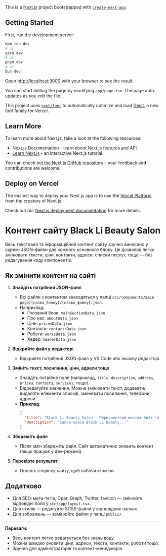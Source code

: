 This is a [Next.js](https://nextjs.org) project bootstrapped with [`create-next-app`](https://nextjs.org/docs/app/api-reference/cli/create-next-app).

## Getting Started

First, run the development server:

```bash
npm run dev
# or
yarn dev
# or
pnpm dev
# or
bun dev
```

Open [http://localhost:3000](http://localhost:3000) with your browser to see the result.

You can start editing the page by modifying `app/page.tsx`. The page auto-updates as you edit the file.

This project uses [`next/font`](https://nextjs.org/docs/app/building-your-application/optimizing/fonts) to automatically optimize and load [Geist](https://vercel.com/font), a new font family for Vercel.

## Learn More

To learn more about Next.js, take a look at the following resources:

- [Next.js Documentation](https://nextjs.org/docs) - learn about Next.js features and API.
- [Learn Next.js](https://nextjs.org/learn) - an interactive Next.js tutorial.

You can check out [the Next.js GitHub repository](https://github.com/vercel/next.js) - your feedback and contributions are welcome!

## Deploy on Vercel

The easiest way to deploy your Next.js app is to use the [Vercel Platform](https://vercel.com/new?utm_medium=default-template&filter=next.js&utm_source=create-next-app&utm_campaign=create-next-app-readme) from the creators of Next.js.

Check out our [Next.js deployment documentation](https://nextjs.org/docs/app/building-your-application/deploying) for more details.

# Контент сайту Black Li Beauty Salon

Весь текстовий та інформаційний контент сайту зручно винесено у окремі JSON-файли для кожного основного блоку. Це дозволяє легко змінювати тексти, ціни, контакти, адреси, списки послуг, тощо — без редагування коду компонентів.

## Як змінити контент на сайті

1. **Знайдіть потрібний JSON-файл**

   - Всі файли з контентом знаходяться у папці `src/components/main page/[назва_блоку]/[назва_файлу].json`.
   - Наприклад:
     - Головний блок: `mainSectionData.json`
     - Про нас: `aboutData.json`
     - Ціни: `pricesData.json`
     - Контакти: `contactsData.json`
     - Роботи: `worksData.json`
     - Хедер: `headerData.json`

2. **Відкрийте файл у редакторі**

   - Відкрийте потрібний JSON-файл у VS Code або іншому редакторі.

3. **Змініть текст, посилання, ціни, адреси тощо**

   - Знайдіть потрібне поле (наприклад, `title`, `description`, `address`, `prices`, `contacts`, `services`, тощо).
   - Відредагуйте значення. Можна змінювати текст, додавати/видаляти елементи списків, змінювати посилання, телефони, адреси.
   - **Приклад:**
     ```json
     {
       "title": "Black Li Beauty Salon — Перманентний макіяж Київ та Вінниця",
       "description": "Салон краси Black Li Beauty..."
     }
     ```

4. **Збережіть файл**

   - Після змін збережіть файл. Сайт автоматично оновить контент (якщо працює у dev-режимі).

5. **Перевірте результат**
   - Оновіть сторінку сайту, щоб побачити зміни.

## Додатково

- Для SEO-мета-тегів, Open Graph, Twitter, favicon — змінюйте відповідні поля у `src/app/layout.tsx`.
- Для стилів — редагуйте SCSS-файли у відповідних папках.
- Для зображень — замінюйте файли у папці `public/`.

---

**Переваги:**

- Весь контент легко редагується без знань коду.
- Можна швидко оновити ціни, адреси, тексти, контакти, роботи тощо.
- Зручно для адміністраторів та контент-менеджерів.
